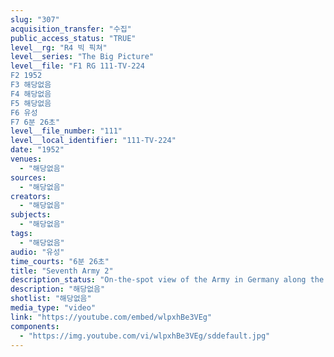 ```yaml
---
slug: "307"
acquisition_transfer: "수집"
public_access_status: "TRUE"
level__rg: "R4 빅 픽쳐"
level__series: "The Big Picture"
level__file: "F1 RG 111-TV-224
F2 1952
F3 해당없음
F4 해당없음
F5 해당없음
F6 유성
F7 6분 26초"
level__file_number: "111"
level__local_identifier: "111-TV-224"
date: "1952"
venues: 
  - "해당없음"
sources: 
  - "해당없음"
creators: 
  - "해당없음"
subjects: 
  - "해당없음"
tags: 
  - "해당없음"
audio: "유성"
time_courts: "6분 26초"
title: "Seventh Army 2"
description_status: "On-the-spot view of the Army in Germany along the border."
description: "해당없음"
shotlist: "해당없음"
media_type: "video"
link: "https://youtube.com/embed/wlpxhBe3VEg"
components: 
  - "https://img.youtube.com/vi/wlpxhBe3VEg/sddefault.jpg"
---
```

